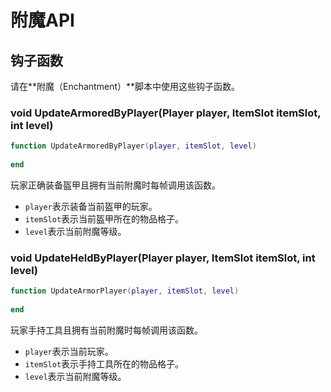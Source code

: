 # 附魔API

## 钩子函数

请在**附魔（Enchantment）**脚本中使用这些钩子函数。

### void UpdateArmoredByPlayer\(Player player, ItemSlot itemSlot, int level\)

```lua
function UpdateArmoredByPlayer(player, itemSlot, level)
    
end
```

玩家正确装备盔甲且拥有当前附魔时每帧调用该函数。

* `player`表示装备当前盔甲的玩家。
* `itemSlot`表示当前盔甲所在的物品格子。
* `level`表示当前附魔等级。

### void UpdateHeldByPlayer\(Player player, ItemSlot itemSlot, int level\)

```lua
function UpdateArmorPlayer(player, itemSlot, level)
    
end
```

玩家手持工具且拥有当前附魔时每帧调用该函数。

* `player`表示当前玩家。
* `itemSlot`表示手持工具所在的物品格子。
* `level`表示当前附魔等级。

### 

